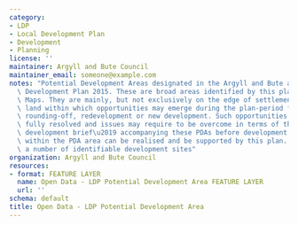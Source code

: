 ```yaml
---
category:
- LDP
- Local Development Plan
- Development
- Planning
license: ''
maintainer: Argyll and Bute Council
maintainer_email: someone@example.com
notes: "Potential Development Areas designated in the Argyll and Bute adopted Local\
  \ Development Plan 2015. These are broad areas identified by this plan in the Proposal\
  \ Maps. They are mainly, but not exclusively on the edge of settlements and constitute\
  \ land within which opportunities may emerge during the plan-period for infill,\
  \ rounding-off, redevelopment or new development. Such opportunities are not currently\
  \ fully resolved and issues may require to be overcome in terms of the \u2018mini\
  \ development brief\u2019 accompanying these PDAs before development opportunities\
  \ within the PDA area can be realised and be supported by this plan. A PDA may include\
  \ a number of identifiable development sites"
organization: Argyll and Bute Council
resources:
- format: FEATURE LAYER
  name: Open Data - LDP Potential Development Area FEATURE LAYER
  url: ''
schema: default
title: Open Data - LDP Potential Development Area
---
```

